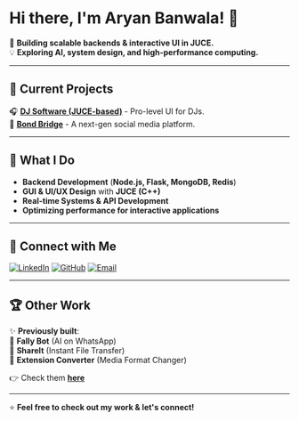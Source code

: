 # Hi there, I'm Aryan Banwala! 👋

🚀 **Building scalable backends & interactive UI in JUCE.**  
💡 **Exploring AI, system design, and high-performance computing.**  

---

## 🔨 Current Projects
🎧 **[DJ Software (JUCE-based)](#)** - Pro-level UI for DJs.  
📱 **[Bond Bridge](#)** - A next-gen social media platform.

---

## 🎯 What I Do
- **Backend Development** (**Node.js, Flask, MongoDB, Redis**)  
- **GUI & UI/UX Design** with **JUCE (C++)**  
- **Real-time Systems & API Development**  
- **Optimizing performance for interactive applications**  

---

## 🔗 Connect with Me
[![LinkedIn](https://img.shields.io/badge/-LinkedIn-blue?style=flat&logo=linkedin)](https://www.linkedin.com/in/aryan-banwala-97ba08271/) 
[![GitHub](https://img.shields.io/badge/-GitHub-black?style=flat&logo=github)](https://github.com/HEMMEM97)
[![Email](https://img.shields.io/badge/-Email-red?style=flat&logo=gmail)](mailto:banwalaaryan123@gmail.com)

---

## 🏆 Other Work
✨ **Previously built**:  
🔗 **Fally Bot** (AI on WhatsApp)  
🔗 **ShareIt** (Instant File Transfer)  
🔗 **Extension Converter** (Media Format Changer)  

👉 Check them **[here](#)**

---

⭐️ **Feel free to check out my work & let's connect!**
